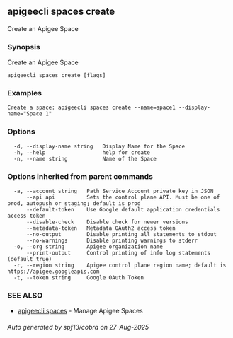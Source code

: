 ## apigeecli spaces create

Create an Apigee Space

### Synopsis

Create an Apigee Space

```
apigeecli spaces create [flags]
```

### Examples

```
Create a space: apigeecli spaces create --name=space1 --display-name="Space 1"
```

### Options

```
  -d, --display-name string   Display Name for the Space
  -h, --help                  help for create
  -n, --name string           Name of the Space
```

### Options inherited from parent commands

```
  -a, --account string   Path Service Account private key in JSON
      --api api          Sets the control plane API. Must be one of prod, autopush or staging; default is prod
      --default-token    Use Google default application credentials access token
      --disable-check    Disable check for newer versions
      --metadata-token   Metadata OAuth2 access token
      --no-output        Disable printing all statements to stdout
      --no-warnings      Disable printing warnings to stderr
  -o, --org string       Apigee organization name
      --print-output     Control printing of info log statements (default true)
  -r, --region string    Apigee control plane region name; default is https://apigee.googleapis.com
  -t, --token string     Google OAuth Token
```

### SEE ALSO

* [apigeecli spaces](apigeecli_spaces.md)	 - Manage Apigee Spaces

###### Auto generated by spf13/cobra on 27-Aug-2025
